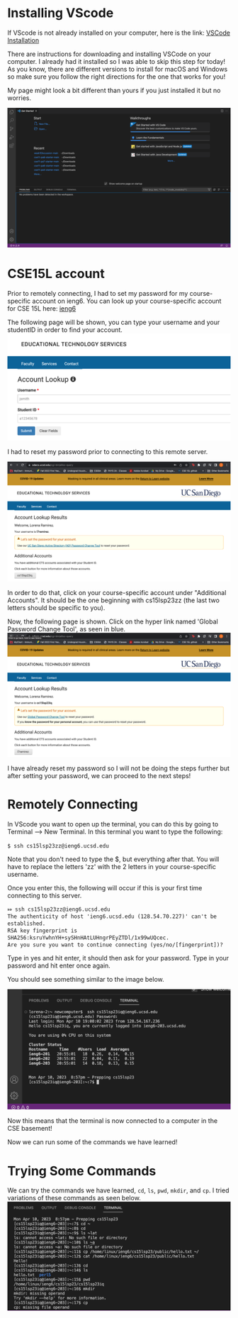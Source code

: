 
# Installing VScode

If VScode is not already installed on your computer, here is the link: [VSCode Installation](https://code.visualstudio.com/)

There are instructions for downloading and installing VSCode on your computer. I already had it installed so I was able to skip this step for today! 
As you know, there are different versions to install for macOS and Windows so make sure you follow the right directions for the one that works for you!

My page might look a bit different than yours if you just installed it but no worries.

![VS Code Installation](vscodescreenshot.png)

# CSE15L account
Prior to remotely connecting, I had to set my password for my course-specific account on ieng6. 
You can look up your course-specific account for CSE 15L here: [ieng6](https://sdacs.ucsd.edu/~icc/index.php)

The following page will be shown, you can type your username and your studentID in order to find your account.
![ieng6](ieng6(1).png)

I had to reset my password prior to connecting to this remote server. 

![ieng6](ieng6(2).png)

In order to do that, click on your course-specific account under "Additional Accounts". It should be the one beginning with cs15lsp23zz (the last two letters should be specific to you).

Now, the following page is shown. Click on the hyper link named 'Global Password Change Tool', as seen in blue. 
![ieng6](ieng6(3).png)

I have already reset my password so I will not be doing the steps further but after setting your password, we can proceed to the next steps!



# Remotely Connecting
In VScode you want to open up the terminal, you can do this by going to Terminal --> New Terminal.
In this terminal you want to type the following:

`$ ssh cs15lsp23zz@ieng6.ucsd.edu`

Note that you don't need to type the $, but everything after that.
You will have to replace the letters 'zz' with the 2 letters in your course-specific username.

Once you enter this, the following will occur if this is your first time connecting to this server.
```
⤇ ssh cs15lsp23zz@ieng6.ucsd.edu
The authenticity of host 'ieng6.ucsd.edu (128.54.70.227)' can't be established.
RSA key fingerprint is SHA256:ksruYwhnYH+sySHnHAtLUHngrPEyZTDl/1x99wUQcec.
Are you sure you want to continue connecting (yes/no/[fingerprint])? 
```

Type in yes and hit enter, it should then ask for your password. 
Type in your password and hit enter once again. 

You should see something similar to the image below. 

![Remotely Connecting](remotelyconnecting.png)

Now this means that the terminal is now connected to a computer in the CSE basement!

Now we can run some of the commands we have learned!

# Trying Some Commands

We can try the commands we have learned, `cd`, `ls`, `pwd`, `mkdir`, and `cp`.
I tried variations of these commands as seen below. 
![Running Commands](runningcommands.png)



